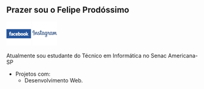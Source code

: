 ## Prazer sou o **Felipe Prodóssimo**

[![facebook][image-thumbs]][image-url]
[![instagram][image-thumbs-01]][image-url-01]

[image-thumbs]: img/facebook.png
[image-url]: https://facebook.com/FelipeProdossimo

[image-thumbs-01]: img/instagram.png
[image-url-01]: https://www.instagram.com/felipe.prodossimo_/

Atualmente sou estudante do Técnico em Informática no Senac Americana-SP

* Projetos com:
    * Desenvolvimento Web.

<!--
**FelipeProdossimo/FelipeProdossimo** is a ✨ _special_ ✨ repository because its `README.md` (this file) appears on your GitHub profile.

Here are some ideas to get you started:

- 🔭 I’m currently working on ...
- 🌱 I’m currently learning ...
- 👯 I’m looking to collaborate on ...
- 🤔 I’m looking for help with ...
- 💬 Ask me about ...
- 📫 How to reach me: ...
- 😄 Pronouns: ...
- ⚡ Fun fact: ...
-->
